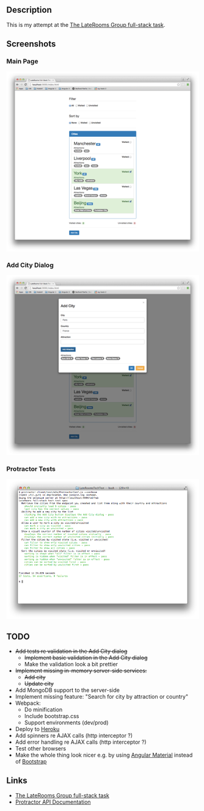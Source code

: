 ## Description

This is my attempt at the [The LateRooms Group full-stack task](https://github.com/LateRoomsGroup/interview-katas/blob/master/full-stack.md). 

## Screenshots

### Main Page

![Main Page](Images/MainPageScreenshot.png)

### Add City Dialog

![Add City Dialog](Images/AddCityDialogScreenshot.png)

### Protractor Tests 

![Protractor Tests](Images/ProtractorScreenshot.png)

## TODO

* ~~Add tests re validation in the Add City dialog~~
    * ~~Implement basic validation in the Add City dialog~~
    * Make the validation look a bit prettier
* ~~Implement missing in-memory server-side services:~~
    * ~~Add city~~
    * ~~Update city~~
* Add MongoDB support to the server-side
* Implement missing feature: "Search for city by attraction or country"
* Webpack:
    * Do minification
    * Include bootstrap.css
    * Support environments (dev/prod)
* Deploy to [Heroku](https://www.heroku.com/)
* Add spinners re AJAX calls (http interceptor ?)
* Add error handling re AJAX calls (http interceptor ?)
* Test other browsers
* Make the whole thing look nicer e.g. by using [Angular Material](https://material.angularjs.org) instead of [Bootstrap](http://getbootstrap.com/)

## Links

* [The LateRooms Group full-stack task](https://github.com/LateRoomsGroup/interview-katas/blob/master/full-stack.md)
* [Protractor API Documentation](http://www.protractortest.org/#/api)
